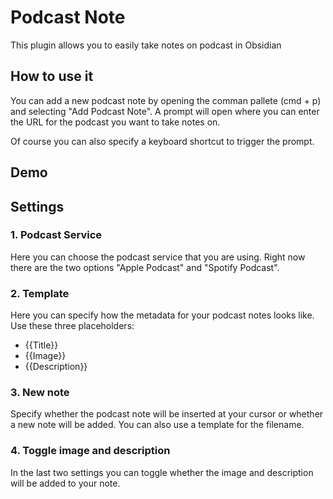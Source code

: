 # Podcast Note

This plugin allows you to easily take notes on podcast in Obsidian


## How to use it
You can add a new podcast note by opening the comman pallete (cmd + p) and selecting "Add Podcast Note".
A prompt will open where you can enter the URL for the podcast you want to take notes on. 


Of course you can also specify a keyboard shortcut to trigger the prompt.


## Demo



## Settings
### 1. Podcast Service
Here you can choose the podcast service that you are using. Right now there are the two options "Apple Podcast" and "Spotify Podcast".

### 2. Template
Here you can specify how the metadata for your podcast notes looks like. 
Use these three placeholders:
- {{Title}}
- {{Image}}
- {{Description}}

### 3. New note
Specify whether the podcast note will be inserted at your cursor or whether a new note will be added.
You can also use a template for the filename.

### 4. Toggle image and description
In the last two settings you can toggle whether the image and description will be added to your note.

